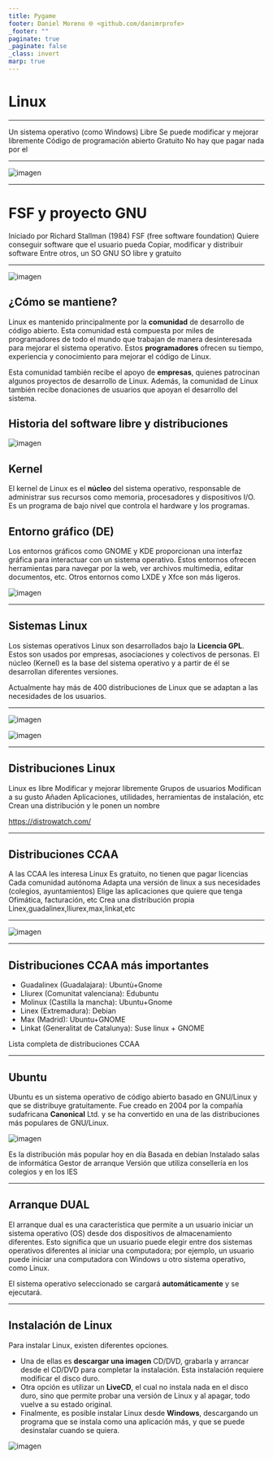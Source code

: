 ```yaml
---
title: Pygame
footer: Daniel Moreno 🌐 <github.com/danimrprofe>
_footer: ""
paginate: true
_paginate: false
_class: invert
marp: true
---
```


# Linux

---

Un sistema operativo (como Windows)
Libre
Se puede modificar y mejorar libremente
Código de programación abierto
Gratuito
No hay que pagar nada por el

---

![imagen](2019-06-28-08-44-14.png)

---

# FSF y proyecto GNU

Iniciado por Richard Stallman (1984)
FSF (free software foundation)
Quiere conseguir software que el usuario pueda
Copiar, modificar y distribuir software
Entre otros, un SO
GNU
SO libre y gratuito

---

![imagen](2019-06-28-08-44-31.png)

## ¿Cómo se mantiene?

Linux es mantenido principalmente por la **comunidad** de desarrollo de código abierto. Esta comunidad está compuesta por miles de programadores de todo el mundo que trabajan de manera desinteresada para mejorar el sistema operativo. Estos **programadores** ofrecen su tiempo, experiencia y conocimiento para mejorar el código de Linux.

Esta comunidad también recibe el apoyo de **empresas**, quienes patrocinan algunos proyectos de desarrollo de Linux. Además, la comunidad de Linux también recibe donaciones de usuarios que apoyan el desarrollo del sistema.

## Historia del software libre y distribuciones

![imagen](2019-06-28-08-44-58.png)

## Kernel

El kernel de Linux es el **núcleo** del sistema operativo, responsable de administrar sus recursos como memoria, procesadores y dispositivos I/O. Es un programa de bajo nivel que controla el hardware y los programas.

## Entorno gráfico (DE)

Los entornos gráficos como GNOME y KDE proporcionan una interfaz gráfica para interactuar con un sistema operativo. Estos entornos ofrecen herramientas para navegar por la web, ver archivos multimedia, editar documentos, etc. Otros entornos como LXDE y Xfce son más ligeros.

![imagen](2019-06-28-08-45-15.png)

---

## Sistemas Linux

Los sistemas operativos Linux son desarrollados bajo la **Licencia GPL**. Estos son usados por empresas, asociaciones y colectivos de personas. El núcleo (Kernel) es la base del sistema operativo y a partir de él se desarrollan diferentes versiones.

Actualmente hay más de 400 distribuciones de Linux que se adaptan a las necesidades de los usuarios.

---

![imagen](2019-06-28-08-45-37.png)

![imagen](2019-06-28-08-45-41.png)

---

##  Distribuciones Linux

Linux es libre
Modificar y mejorar libremente
Grupos de usuarios
Modifican a su gusto
Añaden
Aplicaciones, utilidades, herramientas de instalación, etc
Crean una distribución y le ponen un nombre

https://distrowatch.com/

---

##  Distribuciones CCAA

A las CCAA les interesa Linux
Es gratuito, no tienen que pagar licencias
Cada comunidad autónoma
Adapta una versión de linux a sus necesidades (colegios, ayuntamientos)
Elige las aplicaciones que quiere que tenga
Ofimática, facturación, etc
Crea una distribución propia
Linex,guadalinex,lliurex,max,linkat,etc

---

![imagen](2019-06-28-08-46-25.png)

---

##  Distribuciones CCAA más importantes

- Guadalinex (Guadalajara): Ubuntù+Gnome
- Lliurex (Comunitat valenciana): Edubuntu
- Molinux (Castilla la mancha): Ubuntu+Gnome
- Linex (Extremadura): Debian
- Max (Madrid): Ubuntu+GNOME
- Linkat (Generalitat de Catalunya): Suse linux + GNOME

Lista completa de distribuciones CCAA

---

## Ubuntu

Ubuntu es un sistema operativo de código abierto basado en GNU/Linux y que se distribuye gratuitamente. Fue creado en 2004 por la compañía sudafricana **Canonical** Ltd. y se ha convertido en una de las distribuciones más populares de GNU/Linux.

![imagen](2019-06-28-08-47-04.png)

Es la distribución más popular hoy en día
Basada en debian
Instalado salas de informática
Gestor de arranque
Versión que utiliza consellería en los colegios y en los IES

---

## Arranque DUAL

El arranque dual es una característica que permite a un usuario iniciar un sistema operativo (OS) desde dos dispositivos de almacenamiento diferentes. Esto significa que un usuario puede elegir entre dos sistemas operativos diferentes al iniciar una computadora; por ejemplo, un usuario puede iniciar una computadora con Windows u otro sistema operativo, como Linux.

El sistema operativo seleccionado se cargará **automáticamente** y se ejecutará.

---

## Instalación de Linux

Para instalar Linux, existen diferentes opciones.

- Una de ellas es **descargar una imagen** CD/DVD, grabarla y arrancar desde el CD/DVD para completar la instalación. Esta instalación requiere modificar el disco duro.
- Otra opción es utilizar un **LiveCD**, el cual no instala nada en el disco duro, sino que permite probar una versión de Linux y al apagar, todo vuelve a su estado original.
- Finalmente, es posible instalar Linux desde **Windows**, descargando un programa que se instala como una aplicación más, y que se puede desinstalar cuando se quiera.

![imagen](2019-06-28-08-47-24.png)
